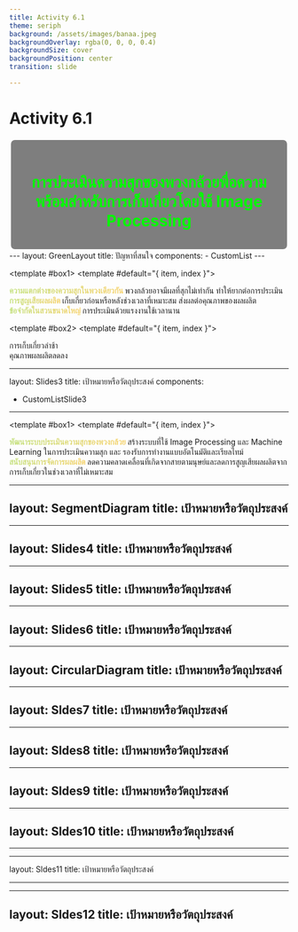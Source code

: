 ```yaml
---
title: Activity 6.1
theme: seriph
background: /assets/images/banaa.jpeg
backgroundOverlay: rgba(0, 0, 0, 0.4)
backgroundSize: cover
backgroundPosition: center
transition: slide

---
```


# Activity 6.1

<div style="text-align: center; padding: 20px; border: 3px solid #fff; border-radius: 10px; background-color: rgba(0, 0, 0, 0.5);">
  <motion :initial="{ opacity: 0, y: 50 }" :animate="{ opacity: 1, y: 0 }" transition="0.8s">
    <h1 style="color: #fff; font-size: 2em; margin-bottom: 0.5em;"><span style="color: lime;">การประเมินความสุกของพวงกล้วยพื่อความพร้อมสำหรับการเก็บเกี่ยวโดยใช้ Image Processing</span></h1>
  </motion>
  <motion :initial="{ opacity: 0 }" :animate="{ opacity: 1 }" transition="1.2s">
    <!-- <p style="color: #ccc; font-size: 1.5em;">การประเมินความสุกของพวงกล้วยน้ำว้าในต้นเพื่อความพร้อมสำหรับการเก็บเกี่ยวโดยใช้ Image Processing</p> -->
  </motion>
</div>
---
layout: GreenLayout
title: ปัญหาที่สนใจ
components:
  - CustomList
---

<template #box1>
<CustomList :items="[{}, {}, {}]">
  <template #default="{ item, index }">
    <div v-if="index === 0">
      <strong style="background: linear-gradient(90deg, #c4e17f, #f7d26d); -webkit-background-clip: text; -webkit-text-fill-color: transparent;">
        ความแตกต่างของความสุกในพวงเดียวกัน
      </strong> 
      พวงกล้วยอาจมีผลที่สุกไม่เท่ากัน ทำให้ยากต่อการประเมิน
    </div>
    <div v-else-if="index === 1">
      <strong style="background: linear-gradient(90deg, #c4e17f, #f7d26d); -webkit-background-clip: text; -webkit-text-fill-color: transparent;">
        การสูญเสียผลผลิต
      </strong> 
      เก็บเกี่ยวก่อนหรือหลังช่วงเวลาที่เหมาะสม ส่งผลต่อคุณภาพของผลผลิต
    </div>
    <div v-else>
      <strong style="background: linear-gradient(90deg, #c4e17f, #f7d26d); -webkit-background-clip: text; -webkit-text-fill-color: transparent;">
        ข้อจำกัดในสวนขนาดใหญ่
      </strong> 
      การประเมินด้วยแรงงานใช้เวลานาน
    </div>
  </template>
</CustomList>
</template>

<template #box2>
<CustomList :items="[{}, {}]">
  <template #default="{ item, index }">
    <div v-if="index === 0">
      การเก็บเกี่ยวล่าช้า
    </div>
    <div v-else-if="index === 1">
      คุณภาพผลผลิตลดลง
    </div>
  </template>
</CustomList>
</template>


---
layout: Slides3
title: เป้าหมายหรือวัตถุประสงค์
components:
  - CustomListSlide3
---

<template #box1>
<CustomListSlide3 :items="[{}, {}]">
  <template #default="{ item, index }">
    <div v-if="index === 0">
      <strong style="background: linear-gradient(90deg, #c4e17f, #f7d26d); -webkit-background-clip: text; -webkit-text-fill-color: transparent;">
        พัฒนาระบบประเมินความสุกของพวงกล้วย
      </strong> 
      สร้างระบบที่ใช้ Image Processing และ Machine Learning ในการประเมินความสุก และ รองรับการทำงานแบบอัตโนมัติและเรียลไทม์
    </div>
    <div v-else-if="index === 1">
      <strong style="background: linear-gradient(90deg, #c4e17f, #f7d26d); -webkit-background-clip: text; -webkit-text-fill-color: transparent;">
        สนับสนุนการจัดการผลผลิต
      </strong> 
      ลดความคลาดเคลื่อนที่เกิดจากสายตามนุษย์และลดการสูญเสียผลผลิตจากการเก็บเกี่ยวในช่วงเวลาที่ไม่เหมาะสม
    </div>
  </template>
</CustomListSlide3>
</template>

---
layout: SegmentDiagram
title: เป้าหมายหรือวัตถุประสงค์
---

---
layout: Slides4
title: เป้าหมายหรือวัตถุประสงค์
---
---
layout: Slides5
title: เป้าหมายหรือวัตถุประสงค์
---
---
layout: Slides6
title: เป้าหมายหรือวัตถุประสงค์
---
---
layout: CircularDiagram
title: เป้าหมายหรือวัตถุประสงค์
---
---
layout: Sldes7
title: เป้าหมายหรือวัตถุประสงค์
---
---
layout: Sldes8
title: เป้าหมายหรือวัตถุประสงค์
---
---
layout: Sldes9
title: เป้าหมายหรือวัตถุประสงค์
---
---
layout: Sldes10
title: เป้าหมายหรือวัตถุประสงค์
---------

---
---
layout: Sldes11
title: เป้าหมายหรือวัตถุประสงค์

---
---
layout: Sldes12
title: เป้าหมายหรือวัตถุประสงค์
---------

